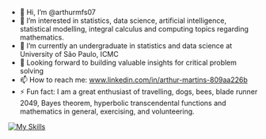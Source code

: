 - 👋 Hi, I’m @arthurmfs07
- 👀 I’m interested in statistics, data science, artificial intelligence, statistical modelling, integral calculus and computing topics regarding mathematics.  
- 🌱 I’m currently an undergraduate in statistics and data science at University of São Paulo, ICMC
- 💞️ Looking forward to building valuable insights for critical problem solving
- 📫 How to reach me: www.linkedin.com/in/arthur-martins-809aa226b
- ⚡ Fun fact: I am a great enthusiast of travelling, dogs, bees, blade runner 2049, Bayes theorem, hyperbolic transcendental functions and mathematics in general, exercising, and volunteering.

[![My Skills](https://skillicons.dev/icons?i=py,pytorch,sklearn,r,vscode,matlab,latex,github)](https://skillicons.dev)
<!---
arthurmfs07/arthurmfs07 is a ✨ special ✨ repository because its `README.md` (this file) appears on your GitHub profile.
You can click the Preview link to take a look at your changes.
--->
